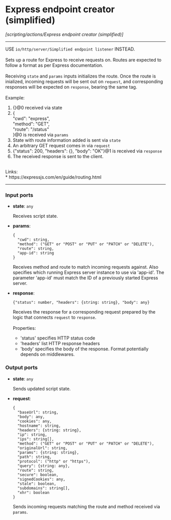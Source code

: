 # Express endpoint creator (simplified)

_[scripting/actions/Express endpoint creator (simplified)]_

---

USE `io/http/server/Simplified endpoint listener` INSTEAD.<br>
<br>
Sets up a route for Express to receive requests on. Routes are expected to follow a format as per Express documentation.<br>
<br>
Receiving `state` and `params` inputs initializes the route. Once the route is inialized, incoming requests will be sent out on `request`, and corresponding responses will be expected on `response`, bearing the same tag.<br>
<br>
Example:<br>
1. {}@0 received via state<br>
2. {<br>
  "cwd": "express",<br>
  "method": "GET",<br>
  "route": "/status"<br>
}@0 is received via `params`<br>
3. State with route information added is sent via `state`<br>
4. An arbitrary GET request comes in via `request`<br>
5. {"status": 200, "headers": {}, "body": "OK"}@1 is received via `response`<br>
6. The received response is sent to the client.<br>
<br>
Links:<br>
* https://expressjs.com/en/guide/routing.html<br>

---

### Input ports

* __state__: ` any `

    Receives script state.<br>


* __params__: 
    ```
    {
      "cwd": string,
      "method": ("GET" or "POST" or "PUT" or "PATCH" or "DELETE"),
      "route": string,
      "app-id": string
    }
    ```

    Receives method and route to match incoming requests against. Also specifies which running Express server instance to use via 'app-id'. The parameter 'app-id' must match the ID of a previously started Express server.<br>


* __response__: 
    ```
    {"status": number, "headers": {string: string}, "body": any}
    ```

    Receives the response for a corresponding request prepared by the logic that connects `request` to `response`.<br>
    <br>
    Properties:<br>
    * 'status' specifies HTTP status code<br>
    * 'headers' list HTTP response headers<br>
    * 'body' specifies the body of the response. Format potentially depends on middlewares.<br>

### Output ports

* __state__: ` any `

    Sends updated script state.<br>


* __request__: 
    ```
    {
      "baseUrl": string,
      "body": any,
      "cookies": any,
      "hostname": string,
      "headers": {string: string},
      "ip": string,
      "ips": string[],
      "method": ("GET" or "POST" or "PUT" or "PATCH" or "DELETE"),
      "originalUrl": string,
      "params": {string: string},
      "path": string,
      "protocol": ("http" or "https"),
      "query": {string: any},
      "route": string,
      "secure": boolean,
      "signedCookies": any,
      "stale": boolean,
      "subdomains": string[],
      "xhr": boolean
    }
    ```

    Sends incoming requests matching the route and method received via `params`.<br>

